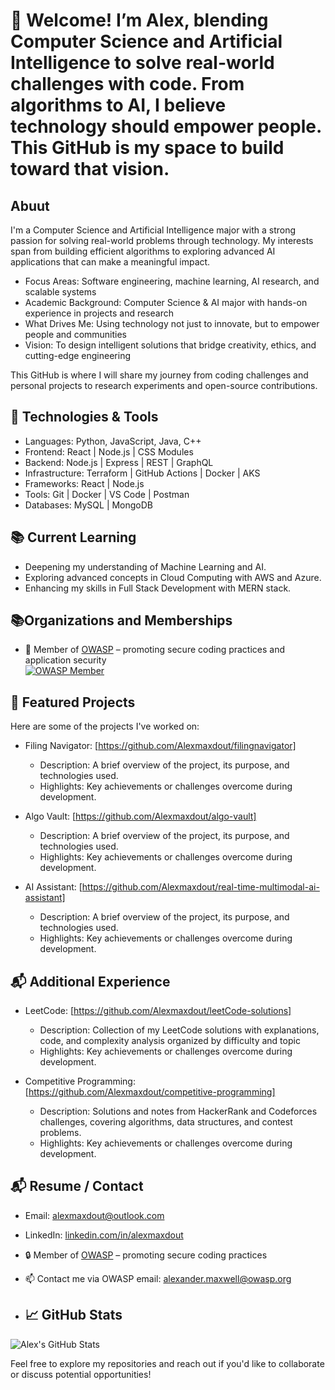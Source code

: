 # 👋 Welcome! I’m Alex, blending Computer Science and Artificial Intelligence to solve real-world challenges with code. From algorithms to AI, I believe technology should empower people. This GitHub is my space to build toward that vision.

## Abuut
I'm a Computer Science and Artificial Intelligence major with a strong passion for solving real-world problems through technology. My interests span from building efficient algorithms to exploring advanced AI applications that can make a meaningful impact.

- Focus Areas: Software engineering, machine learning, AI research, and scalable systems
- Academic Background: Computer Science & AI major with hands-on experience in projects and research
- What Drives Me: Using technology not just to innovate, but to empower people and communities
- Vision: To design intelligent solutions that bridge creativity, ethics, and cutting-edge engineering

This GitHub is where I will share my journey from coding challenges and personal projects to research experiments and open-source contributions.

## 🔧 Technologies & Tools

- Languages: Python, JavaScript, Java, C++
- Frontend: React | Node.js | CSS Modules
- Backend: Node.js | Express | REST | GraphQL
- Infrastructure: Terraform | GitHub Actions | Docker | AKS
- Frameworks: React | Node.js 
- Tools: Git | Docker | VS Code | Postman
- Databases: MySQL | MongoDB

## 📚 Current Learning

- Deepening my understanding of Machine Learning and AI.
- Exploring advanced concepts in Cloud Computing with AWS and Azure.
- Enhancing my skills in Full Stack Development with MERN stack.

## 📚Organizations and Memberships

- 🔹 Member of [OWASP](https://owasp.org) – promoting secure coding practices and application security  
[![OWASP Member](https://img.shields.io/badge/OWASP-Member-blue?logo=owasp)](https://owasp.org)


## 💼 Featured Projects

Here are some of the projects I've worked on:

- Filing Navigator: [https://github.com/Alexmaxdout/filingnavigator]
  - Description: A brief overview of the project, its purpose, and technologies used.
  - Highlights: Key achievements or challenges overcome during development.

- Algo Vault: [https://github.com/Alexmaxdout/algo-vault]
  - Description: A brief overview of the project, its purpose, and technologies used.
  - Highlights: Key achievements or challenges overcome during development.

- AI Assistant: [https://github.com/Alexmaxdout/real-time-multimodal-ai-assistant]
  - Description: A brief overview of the project, its purpose, and technologies used.
  - Highlights: Key achievements or challenges overcome during development. 

## 📬 Additional Experience
- LeetCode: [https://github.com/Alexmaxdout/leetCode-solutions]
  - Description: Collection of my LeetCode solutions with explanations, code, and complexity analysis organized by difficulty and topic
  - Highlights: Key achievements or challenges overcome during development.
 
- Competitive Programming: [https://github.com/Alexmaxdout/competitive-programming]
  - Description: Solutions and notes from HackerRank and Codeforces challenges, covering algorithms, data structures, and contest problems.
  - Highlights: Key achievements or challenges overcome during development.


## 📬 Resume / Contact

- Email: [alexmaxdout@outlook.com](mailto:alexmaxdout@outlook.com)
- LinkedIn: [linkedin.com/in/alexmaxdout](https://www.linkedin.com/in/alexmaxdout)
- 🔒 Member of [OWASP](https://owasp.org) – promoting secure coding practices
- 📫 Contact me via OWASP email: alexander.maxwell@owasp.org

- ## 📈 GitHub Stats

![Alex's GitHub Stats](https://github-readme-stats.vercel.app/api?username=alexmaxdout&show_icons=true&hide_title=true&count_private=true&hide=prs)

Feel free to explore my repositories and reach out if you'd like to collaborate or discuss potential opportunities!
